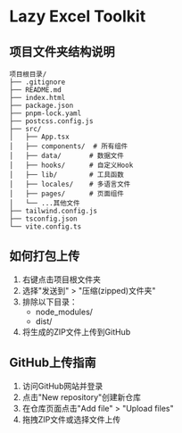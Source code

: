 # Lazy Excel Toolkit

## 项目文件夹结构说明

```
项目根目录/
├── .gitignore
├── README.md
├── index.html
├── package.json
├── pnpm-lock.yaml
├── postcss.config.js
├── src/
│   ├── App.tsx
│   ├── components/  # 所有组件
│   ├── data/       # 数据文件 
│   ├── hooks/      # 自定义Hook
│   ├── lib/        # 工具函数
│   ├── locales/    # 多语言文件
│   ├── pages/      # 页面组件
│   └── ...其他文件
├── tailwind.config.js
├── tsconfig.json
└── vite.config.ts
```

## 如何打包上传

1. 右键点击项目根文件夹
2. 选择"发送到" > "压缩(zipped)文件夹"
3. 排除以下目录：
   - node_modules/
   - dist/
4. 将生成的ZIP文件上传到GitHub

## GitHub上传指南

1. 访问GitHub网站并登录
2. 点击"New repository"创建新仓库
3. 在仓库页面点击"Add file" > "Upload files"
4. 拖拽ZIP文件或选择文件上传
